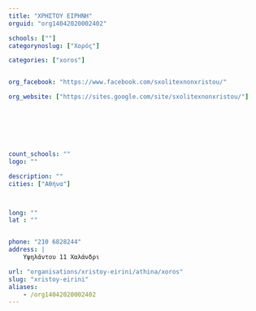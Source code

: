 ```yaml
---
title: "ΧΡΗΣΤΟΥ ΕΙΡΗΝΗ"
orguid: "org14042020002402"

schools: [""]
categorynoslug: ["Χορός"]

categories: ["xoros"]


org_facebook: "https://www.facebook.com/sxolitexnonxristou/"

org_website: ["https://sites.google.com/site/sxolitexnonxristou/"]







count_schools: ""
logo: ""

description: ""
cities: ["Αθήνα"]



long: ""
lat : ""


phone: "210 6828244"
address: |
    Υψηλάντου 11 Χαλάνδρι

url: "organisations/xristoy-eirini/athina/xoros"
slug: "xristoy-eirini"
aliases:
    - /org14042020002402
---
```



